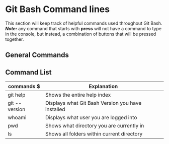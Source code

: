 # Git Bash Command lines

This section will keep track of helpful commands used throughout Git Bash.
***Note:*** any command that starts with **press** will not have a command to type in the console, but instead, a combination of buttons that will be pressed together.
 
 ## General Commands

## Command List

|                commands  $                   |                   Explanation                              |
|----------------------------------------------|------------------------------------------------------------|
|git help                                      |    Shows the entire help index                             |
|git -- version                                |    Displays what Git Bash Version you have installed       |
|whoami                                        |    Displays what user you are logged into                  |
|pwd                                           |    Shows what directory you are currently in               |
|ls                                            |    Shows all folders within current directory              |
